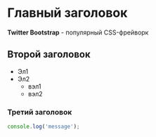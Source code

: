 # Главный заголовок

**Twitter Bootstrap** - популярный CSS-фрейворк

## Второй заголовок

* Эл1
* Эл2
	* вэл1
	* вэл2

### Третий заголовок

```javascript
console.log('message');
```